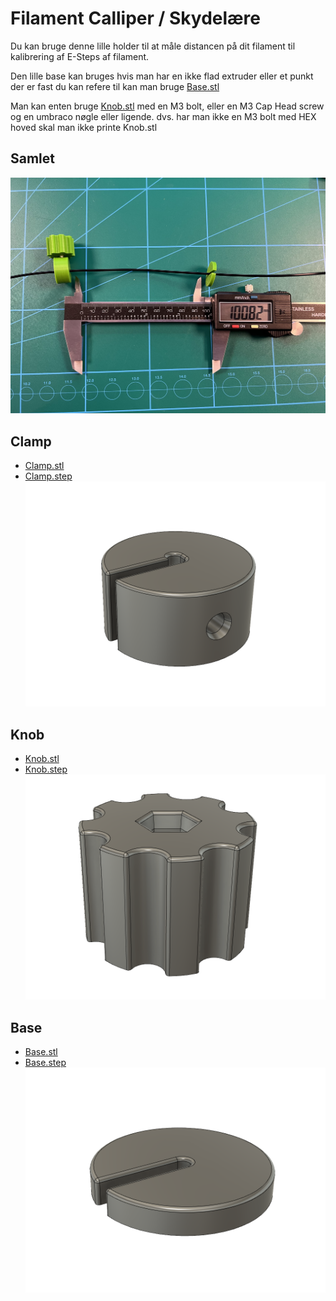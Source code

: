 # Filament Calliper / Skydelære

Du kan bruge denne lille holder til at måle distancen på dit filament til kalibrering af E-Steps af filament.

Den lille base kan bruges hvis man har en ikke flad extruder eller et punkt der er fast du kan refere til kan man bruge [Base.stl](stl/Base.stl)

Man kan enten bruge [Knob.stl](stl/Knob.stl) med en M3 bolt, eller en M3 Cap Head screw og en umbraco nøgle eller ligende. dvs. har man ikke en M3 bolt med HEX hoved skal man ikke printe Knob.stl

## Samlet
![Samlet](Howto.jpg)

## Clamp
* [Clamp.stl](stl/Clamp.stl)
* [Clamp.step](step/Clamp.step)
![Clamp](img/Clamp.png)

## Knob
* [Knob.stl](stl/Knob.stl)
* [Knob.step](step/Knob.step)
![Knob](img/Knob.png)

## Base
* [Base.stl](stl/Base.stl)
* [Base.step](step/Base.step)
![Base](img/Base.png)